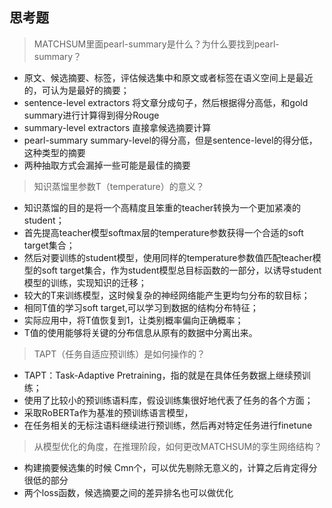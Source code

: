 ## 思考题   
> MATCHSUM里面pearl-summary是什么？为什么要找到pearl-summary？        
+ 原文、候选摘要、标签，评估候选集中和原文或者标签在语义空间上是最近的，可认为是最好的摘要；
+ sentence-level extractors 将文章分成句子，然后根据得分高低，和gold summary进行计算得到得分Rouge
+ summary-level extractors 直接拿候选摘要计算
+ pearl-summary summary-level的得分高，但是sentence-level的得分低，这种类型的摘要
+ 两种抽取方式会漏掉一些可能是最佳的摘要
  

  
> 知识蒸馏里参数T（temperature）的意义？    
+ 知识蒸馏的目的是将一个高精度且笨重的teacher转换为一个更加紧凑的student；
+ 首先提高teacher模型softmax层的temperature参数获得一个合适的soft target集合；
+ 然后对要训练的student模型，使用同样的temperature参数值匹配teacher模型的soft target集合，作为student模型总目标函数的一部分，以诱导student模型的训练，实现知识的迁移；
+ 较大的T来训练模型，这时候复杂的神经网络能产生更均匀分布的软目标；
+ 相同T值的学习soft target,可以学习到数据的结构分布特征；
+ 实际应用中，将T值恢复到1，让类别概率偏向正确概率；
+ T值的使用能够将关键的分布信息从原有的数据中分离出来。


> TAPT（任务自适应预训练）是如何操作的？  
+ TAPT：Task-Adaptive Pretraining，指的就是在具体任务数据上继续预训练；
+ 使用了比较小的预训练语料库，假设训练集很好地代表了任务的各个方面；
+ 采取RoBERTa作为基准的预训练语言模型，
+ 在任务相关的无标注语料继续进行预训练，然后再对特定任务进行finetune

 
> 从模型优化的角度，在推理阶段，如何更改MATCHSUM的孪生网络结构？  
+ 构建摘要候选集的时候 Cmn个，可以优先剔除无意义的，计算之后肯定得分很低的部分
+ 两个loss函数，候选摘要之间的差异排名也可以做优化

 